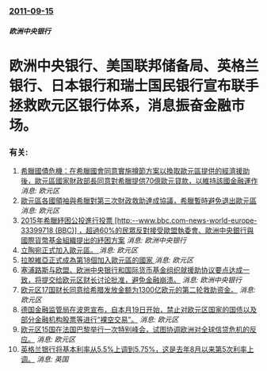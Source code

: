 ### [2011-09-15](/news/2011/09/15/index.md)

##### 欧洲中央银行
# 欧洲中央银行、美国联邦储备局、英格兰银行、日本银行和瑞士国民银行宣布联手拯救欧元区银行体系，消息振奋金融市场。




### 有关:

1. [希臘國債危機：在希臘國會同意實施撙節方案以換取歐元區提供的經濟援助後，歐元區國家財政部長同意對希臘提供70億歐元貸款，以維持該國金融運作](/zh/news/2015/07/16/希臘國債危機-在希臘國會同意實施撙節方案以換取歐元區提供的經濟援助後-歐元區國家財政部長同意對希臘提供70億歐元貸款-以.md) _消息: 欧元区_
2. [ 歐元區各國領袖與希臘對第三次財政救助達成協議，希臘暫時避免退出歐元區](/zh/news/2015/07/13/歐元區各國領袖與希臘對第三次財政救助達成協議-希臘暫時避免退出歐元區.md) _消息: 欧元区_
3. [2015年希臘紓困公投進行投票 [http:--www.bbc.com-news-world-europe-33399718 (BBC)] ，超過60%的民眾反對接受歐盟執委會、歐洲中央銀行與國際貨幣基金組織提出的紓困方案](/zh/news/2015/07/5/2015年希臘紓困公投進行投票-http-wwwbbccom-news-world-europe-333997.md) _消息: 欧洲中央银行_
4. [ 立陶宛正式加入歐元區。 ](/zh/news/2015/01/1/立陶宛正式加入歐元區.md) _消息: 欧元区_
5. [ 拉脫維亞正式成為第18個加入歐元區的國家 ](/zh/news/2014/01/1/拉脫維亞正式成為第18個加入歐元區的國家.md) _消息: 欧元区_
6. [ 塞浦路斯与欧盟、欧洲中央银行和国际货币基金组织就援助协议要点达成一致，将提交给欧元区财长讨论批准，避免金融崩溃。](/zh/news/2013/03/25/塞浦路斯与欧盟-欧洲中央银行和国际货币基金组织就援助协议要点达成一致-将提交给欧元区财长讨论批准-避免金融崩溃.md) _消息: 欧洲中央银行_
7. [ 欧元区17国财长同意给希腊发放金额为1300亿欧元的第二轮救助资金。](/zh/news/2012/02/21/欧元区17国财长同意给希腊发放金额为1300亿欧元的第二轮救助资金.md) _消息: 欧元区_
8. [ 德国金融监管局在波恩宣布，自本月19日开始，禁止对欧元区国家的国债以及部分金融机构股票等进行“裸空交易”。](/zh/news/2010/05/18/德国金融监管局在波恩宣布-自本月19日开始-禁止对欧元区国家的国债以及部分金融机构股票等进行-裸空交易.md) _消息: 欧元区_
9. [欧元区15国在法国巴黎举行一次特别峰会，试图协调欧洲对全球信贷危机的反应。](/zh/news/2008/10/12/欧元区15国在法国巴黎举行一次特别峰会-试图协调欧洲对全球信贷危机的反应.md) _消息: 欧元区_
10. [英格兰银行将基本利率从5.5%上调到5.75%，这是去年8月以来第5次利率上调。](/zh/news/2007/07/5/英格兰银行将基本利率从55-上调到575-这是去年8月以来第5次利率上调.md) _消息: 英国_
